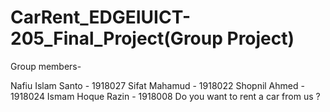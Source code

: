 # CarRent_EDGEIUICT-205_Final_Project(Group Project)
Group members-

Nafiu Islam Santo - 1918027
Sifat Mahamud - 1918022
Shopnil Ahmed - 1918024
Ismam Hoque Razin - 1918008
Do you want to rent a car from us ?
